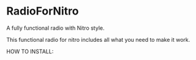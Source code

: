 # RadioForNitro
A fully functional radio with Nitro style.

This functional radio for nitro includes all what you need to make it work.

HOW TO INSTALL:
